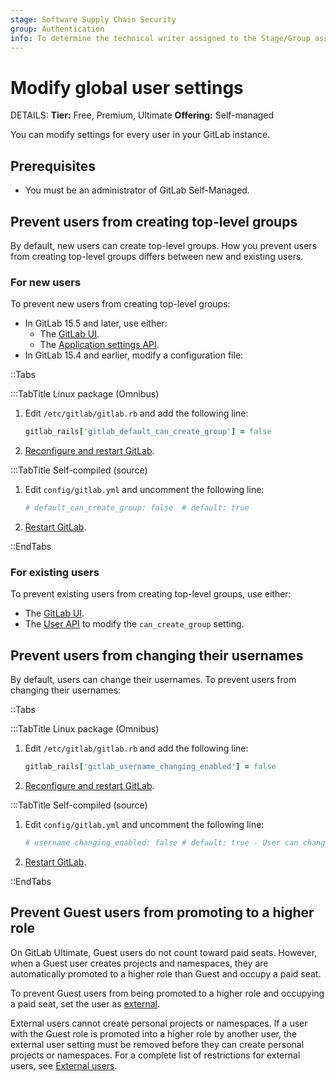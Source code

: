 ```yaml
---
stage: Software Supply Chain Security
group: Authentication
info: To determine the technical writer assigned to the Stage/Group associated with this page, see https://handbook.gitlab.com/handbook/product/ux/technical-writing/#assignments
---
```


# Modify global user settings

DETAILS:
**Tier:** Free, Premium, Ultimate
**Offering:** Self-managed

You can modify settings for every user in your GitLab instance.

## Prerequisites

- You must be an administrator of GitLab Self-Managed.

## Prevent users from creating top-level groups

By default, new users can create top-level groups. How you prevent users from creating top-level groups differs between new and existing users.

### For new users

To prevent new users from creating top-level groups:

- In GitLab 15.5 and later, use either:
  - The [GitLab UI](../administration/settings/account_and_limit_settings.md#prevent-new-users-from-creating-top-level-groups).
  - The [Application settings API](../api/settings.md#change-application-settings).
- In GitLab 15.4 and earlier, modify a configuration file:

::Tabs

:::TabTitle Linux package (Omnibus)

1. Edit `/etc/gitlab/gitlab.rb` and add the following line:

   ```ruby
   gitlab_rails['gitlab_default_can_create_group'] = false
   ```

1. [Reconfigure and restart GitLab](restart_gitlab.md#reconfigure-a-linux-package-installation).

:::TabTitle Self-compiled (source)

1. Edit `config/gitlab.yml` and uncomment the following line:

   ```yaml
   # default_can_create_group: false  # default: true
   ```

1. [Restart GitLab](restart_gitlab.md#self-compiled-installations).

::EndTabs

### For existing users

To prevent existing users from creating top-level groups, use either:

- The [GitLab UI](../administration/admin_area.md#prevent-a-user-from-creating-top-level-groups).
- The [User API](../api/users.md#modify-a-user) to modify the `can_create_group` setting.

## Prevent users from changing their usernames

By default, users can change their usernames. To prevent users from changing their usernames:

::Tabs

:::TabTitle Linux package (Omnibus)

1. Edit `/etc/gitlab/gitlab.rb` and add the following line:

   ```ruby
   gitlab_rails['gitlab_username_changing_enabled'] = false
   ```

1. [Reconfigure and restart GitLab](restart_gitlab.md#reconfigure-a-linux-package-installation).

:::TabTitle Self-compiled (source)

1. Edit `config/gitlab.yml` and uncomment the following line:

   ```yaml
   # username_changing_enabled: false # default: true - User can change their username/namespace
   ```

1. [Restart GitLab](restart_gitlab.md#self-compiled-installations).

::EndTabs

## Prevent Guest users from promoting to a higher role

On GitLab Ultimate, Guest users do not count toward paid seats. However, when a Guest user creates
projects and namespaces, they are automatically promoted to a higher role than Guest and occupy
a paid seat.

To prevent Guest users from being promoted to a higher role and occupying a paid seat,
set the user as [external](../administration/external_users.md).

External users cannot create personal projects or namespaces. If a user with the Guest role is promoted into a higher role by another user,
the external user setting must be removed before they can create personal projects or namespaces. For a complete list of restrictions for external
users, see [External users](../administration/external_users.md).
